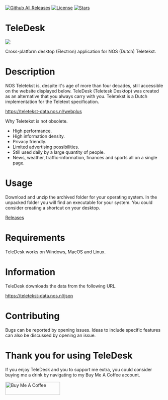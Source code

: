 [![Github All Releases](https://img.shields.io/github/downloads/jetspiking/TeleDesk/total.svg)]()
[![License](https://img.shields.io/github/license/jetspiking/TeleDesk.svg)]()
[![Stars](https://img.shields.io/github/stars/jetspiking/TeleDesk.svg)]()

# TeleDesk
<img src="...">

Cross-platform desktop (Electron) application for NOS (Dutch) Teletekst.

# Description
NOS Teletekst is, despite it's age of more than four decades, still accessible on the website displayed below. TeleDesk (Teletesk Desktop) was created as an alternative that you always carry with you. Teletekst is a Dutch implementation for the Teletext specification.

https://teletekst-data.nos.nl/webplus

Why Teletekst is not obsolete.
- High performance.
- High information density.
- Privacy friendly.
- Limited advertising possibilities.
- Still used daily by a large quantity of people.
- News, weather, traffic-information, finances and sports all on a single page.

# Usage
Download and unzip the archived folder for your operating system. In the unpacked folder you will find an executable for your system. You could consider creating a shortcut on your desktop.

[Releases](https://github.com/jetspiking/TeleDesk/releases)

# Requirements
TeleDesk works on Windows, MacOS and Linux.

# Information
TeleDesk downloads the data from the following URL.

https://teletekst-data.nos.nl/json

# Contributing
Bugs can be reported by opening issues. Ideas to include specific features can also be discussed by opening an issue. 

# Thank you for using TeleDesk
If you enjoy TeleDesk and you to support me extra, you could consider buying me a drink by navigating to my Buy Me A Coffee account.

<a href="https://www.buymeacoffee.com/DustinHendriks" target="_blank"><img src="https://cdn.buymeacoffee.com/buttons/default-orange.png" alt="Buy Me A Coffee" height="41" width="174"></a>



